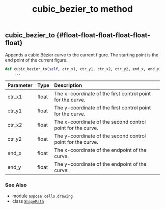 ﻿---
title: cubic_bezier_to method
second_title: Aspose.Cells for Python via .NET API References
description: 
type: docs
weight: 40
url: /aspose.cells.drawing/shapepath/cubic_bezier_to/
is_root: false
---

## cubic_bezier_to {#float-float-float-float-float-float}

Appends a cubic Bézier curve to the current figure. The starting point is the end point of the current figure.



```python
def cubic_bezier_to(self, ctr_x1, ctr_y1, ctr_x2, ctr_y2, end_x, end_y):
    ...
```


| Parameter | Type | Description |
| :- | :- | :- |
| ctr_x1 | float | The x-coordinate of the first control point for the curve. |
| ctr_y1 | float | The y-coordinate of the first control point for the curve. |
| ctr_x2 | float | The x-coordinate of the second control point for the curve. |
| ctr_y2 | float | The y-coordinate of the second control point for the curve. |
| end_x | float | The x-coordinate of the endpoint of the curve. |
| end_y | float | The y-coordinate of the endpoint of the curve. |



### See Also
* module [`aspose.cells.drawing`](../../)
* class [`ShapePath`](/cells/python-net/aspose.cells.drawing/shapepath)
